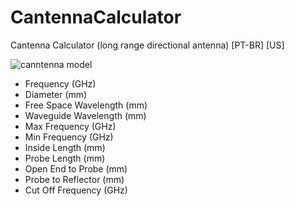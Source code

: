 # CantennaCalculator
Cantenna Calculator (long range directional antenna) [PT-BR] [US]

![canntenna model](https://user-images.githubusercontent.com/41220408/174504624-28d49b8b-e6aa-4333-bcc4-45faa179dee0.png)


- Frequency (GHz)
- Diameter (mm)
- Free Space Wavelength (mm)
- Waveguide Wavelength (mm)
- Max Frequency (GHz)
- Min Frequency (GHz)
- Inside Length (mm)
- Probe Length (mm)
- Open End to Probe (mm)
- Probe to Reflector (mm)
- Cut Off Frequency (GHz)
